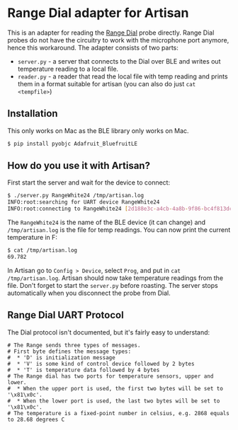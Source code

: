 # Range Dial adapter for Artisan

This is an adapter for reading the [Range Dial](https://store.supermechanical.com/products/range-dial) probe directly.
Range Dial probes do not have the circuitry to work with the microphone port anymore, hence this workaround.
The adapter consists of two parts:
* `server.py` - a server that connects to the Dial over BLE and writes out temperature reading to a local file.
* `reader.py` - a reader that read the local file with temp reading and prints them in a format suitable for artisan (you can also do just `cat <tempfile>`)

## Installation

This only works on Mac as the BLE library only works on Mac.

```bash
$ pip install pyobjc Adafruit_BluefruitLE
```

## How do you use it with Artisan?

First start the server and wait for the device to connect:

```bash
$ ./server.py RangeWhite24 /tmp/artisan.log
INFO:root:searching for UART device RangeWhite24
INFO:root:connecting to RangeWhite24 [2d188e3c-a4cb-4a8b-9f86-bc4f813dc7fb]
```

The `RangeWhite24` is the name of the BLE device (it can change) and `/tmp/artisan.log` is the file for temp readings. You can now print the current temperature in F:

```bash
$ cat /tmp/artisan.log
69.782
```

In Artisan go to `Config > Device`, select `Prog`, and put in `cat /tmp/artisan.log`. Artisan should now take temperature readings from the file.
Don't forget to start the `server.py` before roasting. The server stops automatically when you disconnect the probe from Dial.

## Range Dial UART Protocol
The Dial protocol isn't documented, but it's fairly easy to understand:

```
# The Range sends three types of messages.
# First byte defines the message types:
#  * 'D' is initialization message
#  * 'V' is some kind of control device followed by 2 bytes
#  * 'T' is temperature data followed by 4 bytes
# The Range dial has two ports for temperature sensors, upper and lower.
#  * When the upper port is used, the first two bytes will be set to '\x81\x0c'.
#  * When the lower port is used, the last two bytes will be set to '\x81\x0c'.
# The temperature is a fixed-point number in celsius, e.g. 2868 equals to 28.68 degrees C
```